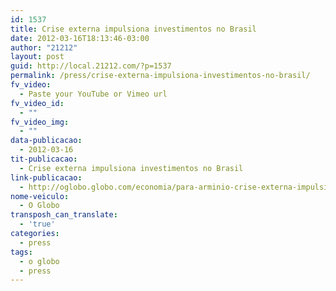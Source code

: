 ```yaml
---
id: 1537
title: Crise externa impulsiona investimentos no Brasil
date: 2012-03-16T18:13:46-03:00
author: "21212"
layout: post
guid: http://local.21212.com/?p=1537
permalink: /press/crise-externa-impulsiona-investimentos-no-brasil/
fv_video:
  - Paste your YouTube or Vimeo url
fv_video_id:
  - ""
fv_video_img:
  - ""
data-publicacao:
  - 2012-03-16
tit-publicacao:
  - Crise externa impulsiona investimentos no Brasil
link-publicacao:
  - http://oglobo.globo.com/economia/para-arminio-crise-externa-impulsiona-investimentos-no-brasil-4333495
nome-veiculo:
  - O Globo
transposh_can_translate:
  - 'true'
categories:
  - press
tags:
  - o globo
  - press
---
```

